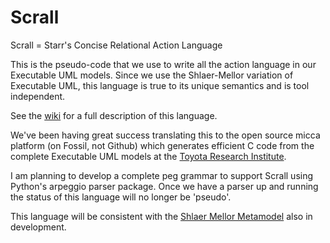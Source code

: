 # Scrall
Scrall = Starr's Concise Relational Action Language

This is the pseudo-code that we use to write all the action language in our Executable UML models. Since we use the Shlaer-Mellor variation of Executable UML, this language is true to its unique semantics and is tool independent.

See the [wiki](https://github.com/modelint/scrall/wiki) for a full description of this language.

We've been having great success translating this to the open source micca platform (on Fossil, not Github) which generates efficient C code from the complete Executable UML models at the [Toyota Research Institute](https://github.com/ToyotaResearchInstitute/opensafety-mbse/wiki).

I am planning to develop a complete peg grammar to support Scrall using Python's arpeggio parser package. Once we have a parser up and running the status of this language will no longer be 'pseudo'.

This language will be consistent with the [Shlaer Mellor Metamodel](https://github.com/modelint/shlaer-mellor-metamodel) also in development.

